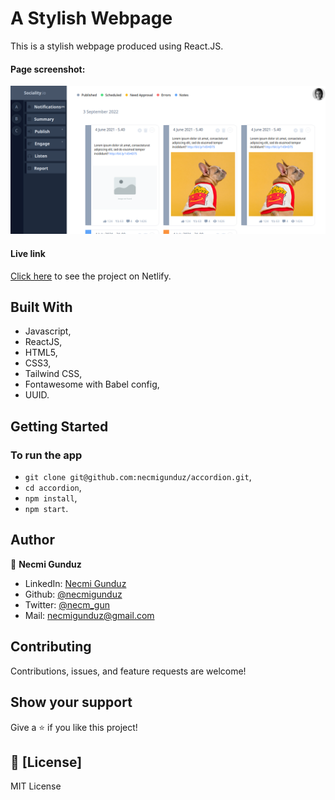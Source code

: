 # A Stylish Webpage
This is a stylish webpage produced using React.JS.

#### Page screenshot: 
![screenshot](https://github.com/necmigunduz/accordion/blob/master/screenshot.png)

#### Live link
[Click here](https://meek-marshmallow-6a3c12.netlify.app/) to see the project on Netlify.

## Built With

- Javascript,
- ReactJS,
- HTML5,
- CSS3,
- Tailwind CSS,
- Fontawesome with Babel config,
- UUID.


## Getting Started
### To run the app
- `git clone git@github.com:necmigunduz/accordion.git`,
- `cd accordion`,
- `npm install`,
- `npm start`.

## Author

👤 **Necmi Gunduz**

- LinkedIn: [Necmi Gunduz](https://www.linkedin.com/in/necmigunduz/)
- Github: [@necmigunduz](https://github.com/necmigunduz/)
- Twitter: [@necm_gun](https://twitter.com/necm_gun)
- Mail: [necmigunduz@gmail.com](necmigunduz@gmail.com)

## Contributing

Contributions, issues, and feature requests are welcome!

## Show your support

Give a ⭐️ if you like this project!

## 📝 [License]

MIT License